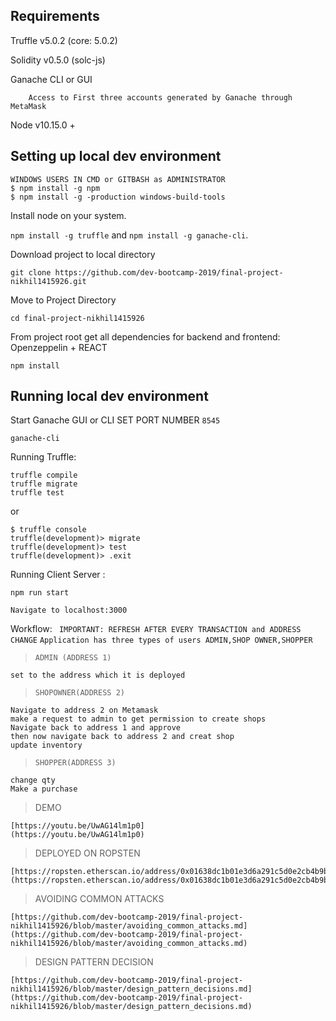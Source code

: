 ## Requirements
Truffle v5.0.2 (core: 5.0.2)

Solidity v0.5.0 (solc-js)

Ganache CLI or GUI
```
    Access to First three accounts generated by Ganache through MetaMask
```
Node v10.15.0 +


## Setting up local dev environment
```
WINDOWS USERS IN CMD or GITBASH as ADMINISTRATOR
$ npm install -g npm
$ npm install -g -production windows-build-tools
```
Install node on your system. 

`npm install -g truffle` and `npm install -g ganache-cli`.

Download project to local directory 
```
git clone https://github.com/dev-bootcamp-2019/final-project-nikhil1415926.git
```
Move to Project Directory 
```
cd final-project-nikhil1415926
```

From project root get all dependencies for backend and frontend:
Openzeppelin + REACT
```
npm install
```


## Running local dev environment
Start Ganache GUI or CLI
SET PORT NUMBER `8545` 
```
ganache-cli
```

Running Truffle:
```
truffle compile
truffle migrate
truffle test
```
or
```
$ truffle console
truffle(development)> migrate
truffle(development)> test
truffle(development)> .exit
```

Running Client Server :
```
npm run start 
```
```
Navigate to localhost:3000
```

Workflow: ` IMPORTANT: REFRESH AFTER EVERY TRANSACTION and ADDRESS CHANGE`
`Application has three types of users ADMIN,SHOP OWNER,SHOPPER`
>`ADMIN (ADDRESS 1)`
```
set to the address which it is deployed  
```
>`SHOPOWNER(ADDRESS 2)` 
```
Navigate to address 2 on Metamask
make a request to admin to get permission to create shops
Navigate back to address 1 and approve 
then now navigate back to address 2 and creat shop
update inventory 
```
>`SHOPPER(ADDRESS 3)`
```
change qty 
Make a purchase 
```

>DEMO 
```
[https://youtu.be/UwAG14lm1p0]
(https://youtu.be/UwAG14lm1p0)
```

>DEPLOYED ON ROPSTEN
```
[https://ropsten.etherscan.io/address/0x01638dc1b01e3d6a291c5d0e2cb4b9b3acc7e736]
(https://ropsten.etherscan.io/address/0x01638dc1b01e3d6a291c5d0e2cb4b9b3acc7e736)
```
>AVOIDING COMMON ATTACKS
```
[https://github.com/dev-bootcamp-2019/final-project-nikhil1415926/blob/master/avoiding_common_attacks.md](https://github.com/dev-bootcamp-2019/final-project-nikhil1415926/blob/master/avoiding_common_attacks.md)
```

>DESIGN PATTERN DECISION
```
[https://github.com/dev-bootcamp-2019/final-project-nikhil1415926/blob/master/design_pattern_decisions.md]
(https://github.com/dev-bootcamp-2019/final-project-nikhil1415926/blob/master/design_pattern_decisions.md)
```